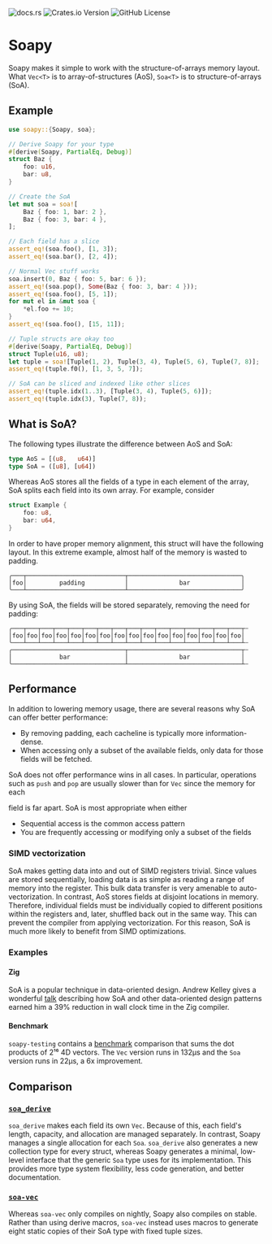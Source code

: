 ![docs.rs](https://img.shields.io/docsrs/soapy?link=https%3A%2F%2Fdocs.rs%2Fsoapy%2Flatest%2Fsoapy%2F)
![Crates.io Version](https://img.shields.io/crates/v/soapy?link=https%3A%2F%2Fcrates.io%2Fcrates%2Fsoapy)
![GitHub License](https://img.shields.io/github/license/tim-harding/soapy?link=https%3A%2F%2Fgithub.com%2Ftim-harding%2Fsoapy%2Fblob%2Fmain%2FLICENSE)

# Soapy

Soapy makes it simple to work with the structure-of-arrays memory layout. What
`Vec<T>` is to array-of-structures (AoS), `Soa<T>` is to structure-of-arrays
(SoA).

## Example

```rust
use soapy::{Soapy, soa};

// Derive Soapy for your type
#[derive(Soapy, PartialEq, Debug)]
struct Baz {
    foo: u16,
    bar: u8,
}

// Create the SoA
let mut soa = soa![
    Baz { foo: 1, bar: 2 }, 
    Baz { foo: 3, bar: 4 },
];

// Each field has a slice
assert_eq!(soa.foo(), [1, 3]);
assert_eq!(soa.bar(), [2, 4]);

// Normal Vec stuff works
soa.insert(0, Baz { foo: 5, bar: 6 });
assert_eq!(soa.pop(), Some(Baz { foo: 3, bar: 4 }));
assert_eq!(soa.foo(), [5, 1]);
for mut el in &mut soa {
    *el.foo += 10;
}
assert_eq!(soa.foo(), [15, 11]);

// Tuple structs are okay too
#[derive(Soapy, PartialEq, Debug)]
struct Tuple(u16, u8);
let tuple = soa![Tuple(1, 2), Tuple(3, 4), Tuple(5, 6), Tuple(7, 8)];
assert_eq!(tuple.f0(), [1, 3, 5, 7]);

// SoA can be sliced and indexed like other slices
assert_eq!(tuple.idx(1..3), [Tuple(3, 4), Tuple(5, 6)]);
assert_eq!(tuple.idx(3), Tuple(7, 8));
```

## What is SoA?

The following types illustrate the difference between AoS and SoA:
```rust
type AoS = [(u8,   u64)]
type SoA = ([u8], [u64])
```

Whereas AoS stores all the fields of a type in each element of the array,
SoA splits each field into its own array. For example, consider 

```rust
struct Example {
    foo: u8,
    bar: u64,
}
```

In order to have proper memory alignment, this struct will have the following
layout. In this extreme example, almost half of the memory is wasted to padding.
```
╭───┬───────────────────────────┬───────────────────────────────╮
│foo│         padding           │              bar              │
╰───┴───────────────────────────┴───────────────────────────────╯
```

By using SoA, the fields will be stored separately, removing the need for
padding:
```
╭───┬───┬───┬───┬───┬───┬───┬───┬───┬───┬───┬───┬───┬───┬───┬───┬┄
│foo│foo│foo│foo│foo│foo│foo│foo│foo│foo│foo│foo│foo│foo│foo│foo│
╰───┴───┴───┴───┴───┴───┴───┴───┴───┴───┴───┴───┴───┴───┴───┴───┴┄
╭───────────────────────────────┬───────────────────────────────┬┄
│             bar               │              bar              │
╰───────────────────────────────┴───────────────────────────────┴┄
```

## Performance

In addition to lowering memory usage, there are several reasons why SoA can
offer better performance:

- By removing padding, each cacheline is typically more information-dense.
- When accessing only a subset of the available fields, only data for those
fields will be fetched. 

SoA does not offer performance wins in all cases. In particular, operations such
as `push` and `pop` are usually slower than for `Vec` since the memory for each

field is far apart. SoA is most appropriate when either
- Sequential access is the common access pattern
- You are frequently accessing or modifying only a subset of the fields

### SIMD vectorization

SoA makes getting data into and out of SIMD registers trivial. Since values are
stored sequentially, loading data is as simple as reading a range of memory into
the register. This bulk data transfer is very amenable to auto-vectorization. In
contrast, AoS stores fields at disjoint locations in memory. Therefore,
individual fields must be individually copied to different positions within the
registers and, later, shuffled back out in the same way. This can prevent the
compiler from applying vectorization. For this reason, SoA is much more likely
to benefit from SIMD optimizations. 

### Examples

#### Zig

SoA is a popular technique in data-oriented design. Andrew Kelley gives a
wonderful [talk](https://vimeo.com/649009599) describing how SoA and other
data-oriented design patterns earned him a 39% reduction in wall clock time
in the Zig compiler.

#### Benchmark

`soapy-testing` contains a
[benchmark](https://github.com/tim-harding/soapy/blob/92c12415d1fb8b9f2a015b35ff02a23b0e3aaa96/soapy-testing/benches/benchmark.rs#L82-L88)
comparison that sums the dot products of 2¹⁶ 4D vectors. The `Vec` version runs
in 132µs and the `Soa` version runs in 22µs, a 6x improvement. 

## Comparison

### [`soa_derive`](https://docs.rs/soa_derive/latest/soa_derive/)

`soa_derive` makes each field its own `Vec`. Because of this, each field's
length, capacity, and allocation are managed separately. In contrast, Soapy
manages a single allocation for each `Soa`. `soa_derive` also generates a new
collection type for every struct, whereas Soapy generates a minimal, low-level
interface that the generic `Soa` type uses for its implementation. This provides
more type system flexibility, less code generation, and better documentation.

### [`soa-vec`](https://docs.rs/soa-vec/latest/soa_vec/)

Whereas `soa-vec` only compiles on nightly, Soapy also compiles on stable.
Rather than using derive macros, `soa-vec` instead uses macros to generate
eight static copies of their SoA type with fixed tuple sizes.
